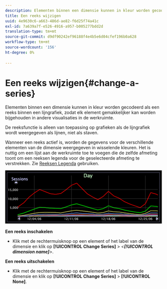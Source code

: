```yaml
---
description: Elementen binnen een dimensie kunnen in kleur worden gecodeerd als een reeks binnen een lijngrafiek, zodat elk element gemakkelijker kan worden bijgehouden in andere visualisaties in de werkruimte.
title: Een reeks wijzigen
uuid: 4e9630c6-a663-486d-ae82-f6d25f74a41c
exl-id: 7a639a7f-e526-4916-a957-b005277bdd2d
translation-type: tm+mt
source-git-commit: d9df90242ef96188f4e4b5e6d04cfef196b0a628
workflow-type: tm+mt
source-wordcount: '156'
ht-degree: 0%

---
```


# Een reeks wijzigen{#change-a-series}

Elementen binnen een dimensie kunnen in kleur worden gecodeerd als een reeks binnen een lijngrafiek, zodat elk element gemakkelijker kan worden bijgehouden in andere visualisaties in de werkruimte.

De reeksfunctie is alleen van toepassing op grafieken als de lijngrafiek wordt weergegeven als lijnen, niet als staven.

Wanneer een reeks actief is, worden de gegevens voor de verschillende elementen van de dimensie weergegeven in wisselende kleuren. Het is nuttig om een lijst aan de werkruimte toe te voegen die de zelfde afmeting toont om een reeksen legenda voor de geselecteerde afmeting te verstrekken. Zie [Reeksen Legenda](../../../../home/c-get-started/c-analysis-vis/c-tables/c-srs-leg.md#concept-c48042a705524bc4b63cd6f24874cc12) gebruiken.

![](assets/vis_LineGraph_Series.png)

**Een reeks inschakelen**

* Klik met de rechtermuisknop op een element of het label van de dimensie en klik op **[!UICONTROL Change Series]** > *&lt;**[!UICONTROL dimension name]**>*.

**Een reeks uitschakelen**

* Klik met de rechtermuisknop op een element of het label van de dimensie en klik op **[!UICONTROL Change Series]** > **[!UICONTROL None]**.
